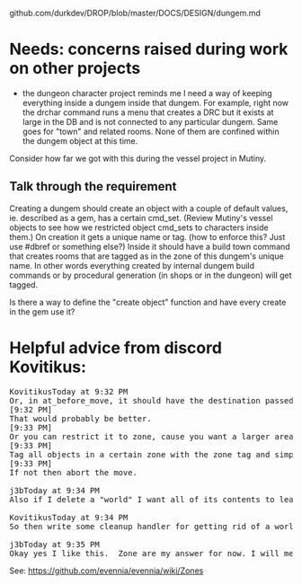 github.com/durkdev/DROP/blob/master/DOCS/DESIGN/dungem.md

# Needs: concerns raised during work on other projects
- the dungeon character project reminds me I need a way of keeping everything inside a dungem inside that dungem. For example,
right now the drchar command runs a menu that creates a DRC but it exists at large in the DB and is not connected to any particular
dungem.  Same goes for "town" and related rooms. None of them are confined within the  dungem object at this time.

Consider how far we got with this during the vessel project in Mutiny.

## Talk through the requirement
Creating a dungem should create an object with a couple of default values, ie. described as a gem, has a certain cmd_set.
(Review Mutiny's vessel objects to see how we restricted object cmd_sets to characters inside them.)
On creation it gets a unique name or tag. (how to enforce this? Just use #dbref or something else?)
Inside it should have a build town command that creates rooms that are tagged as in the zone of this dungem's unique name. 
In other words everything created by internal dungem build commands or by procedural generation (in shops or in the dungeon) 
will get tagged.

Is there a way to define the "create object" function and have every create in the gem use it?  


# Helpful advice from discord Kovitikus:

<pre>
KovitikusToday at 9:32 PM
Or, in at_before_move, it should have the destination passed along. So just check if destination != obj.home: return
[9:32 PM]
That would probably be better.
[9:33 PM]
Or you can restrict it to zone, cause you want a larger area of movement, but not cross pollinated zones?
[9:33 PM]
Tag all objects in a certain zone with the zone tag and simply check if the destination has the same tag as the object being moved.
[9:33 PM]
If not then abort the move.

j3bToday at 9:34 PM
Also if I delete a "world" I want all of its contents to leave at the same time.   Yes, can I dynamically create a zone, as part of the at_creation of my "world object"

KovitikusToday at 9:34 PM
So then write some cleanup handler for getting rid of a world. It should be easy. Search for all objects with that zone tag then delete them.

j3bToday at 9:35 PM
Okay yes I like this.  Zone are my answer for now. I will meditate upon this. Thanks!
</pre>

See: https://github.com/evennia/evennia/wiki/Zones


